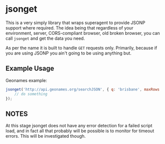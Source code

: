 # jsonget

This is a very simply library that wraps superagent to provide JSONP support where required.  The idea being that regardless of your environment, server, CORS-compliant browser, old broken browser, you can call `jsonget` and get the data you need.

As per the name it is built to handle `GET` requests only.  Primarily, because if you are using JSONP you ain't going to be using anything but.

## Example Usage

Geonames example:

```js
jsonget('http://api.geonames.org/searchJSON', { q: 'brisbane', maxRows: 10, lang: 'en', username: 'demo' }, function(err, data) {
    // do something
});
```

## NOTES

At this stage jsonget does not have any error detection for a failed script load, and in fact all that probably will be possible is to monitor for timeout errors.  This will be investigated though.
